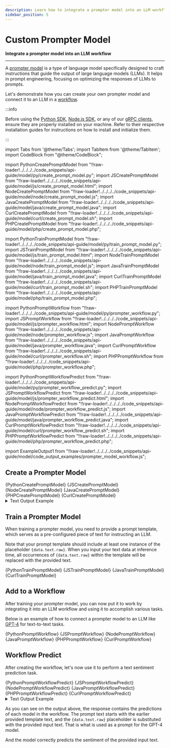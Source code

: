 ```yaml
---
description: Learn how to integrate a prompter model into an LLM workflow 
sidebar_position: 5
---
```


# Custom Prompter Model

**Integrate a prompter model into an LLM workflow**
<hr />

A [prompter model](https://docs.clarifai.com/portal-guide/agent-system-operators/prompter) is a type of language model specifically designed to craft instructions that guide the output of large language models (LLMs). It helps in prompt engineering, focusing on optimizing the responses of LLMs to prompts. 

Let's demonstrate how you can create your own prompter model and connect it to an LLM in a [workflow](https://docs.clarifai.com/api-guide/workflows/). 

:::info

Before using the [Python SDK](https://docs.clarifai.com/additional-resources/api-overview/python-sdk), [Node.js SDK](https://docs.clarifai.com/additional-resources/api-overview/nodejs-sdk), or any of our [gRPC clients](https://docs.clarifai.com/additional-resources/api-overview/grpc-clients), ensure they are properly installed on your machine. Refer to their respective installation guides for instructions on how to install and initialize them.

:::

import Tabs from '@theme/Tabs';
import TabItem from '@theme/TabItem';
import CodeBlock from "@theme/CodeBlock";

import PythonCreatePromptModel from "!!raw-loader!../../../../code_snippets/api-guide/model/py/create_prompt_model.py";
import JSCreatePromptModel from "!!raw-loader!../../../../code_snippets/api-guide/model/js/create_prompt_model.html";
import NodeCreatePromptModel from "!!raw-loader!../../../../code_snippets/api-guide/model/node/create_prompt_model.js";
import JavaCreatePromptModel from "!!raw-loader!../../../../code_snippets/api-guide/model/java/create_prompt_model.java";
import CurlCreatePromptModel from "!!raw-loader!../../../../code_snippets/api-guide/model/curl/create_prompt_model.sh";
import PHPCreatePromptModel from "!!raw-loader!../../../../code_snippets/api-guide/model/php/create_prompt_model.php";

import PythonTrainPromptModel from "!!raw-loader!../../../../code_snippets/api-guide/model/py/train_prompt_model.py";
import JSTrainPromptModel from "!!raw-loader!../../../../code_snippets/api-guide/model/js/train_prompt_model.html";
import NodeTrainPromptModel from "!!raw-loader!../../../../code_snippets/api-guide/model/node/train_prompt_model.js";
import JavaTrainPromptModel from "!!raw-loader!../../../../code_snippets/api-guide/model/java/train_prompt_model.java";
import CurlTrainPromptModel from "!!raw-loader!../../../../code_snippets/api-guide/model/curl/train_prompt_model.sh";
import PHPTrainPromptModel from "!!raw-loader!../../../../code_snippets/api-guide/model/php/train_prompt_model.php";

import PythonPromptWorkflow from "!!raw-loader!../../../../code_snippets/api-guide/model/py/prompter_workflow.py";
import JSPromptWorkflow from "!!raw-loader!../../../../code_snippets/api-guide/model/js/prompter_workflow.html";
import NodePromptWorkflow from "!!raw-loader!../../../../code_snippets/api-guide/model/node/prompter_workflow.js";
import JavaPromptWorkflow from "!!raw-loader!../../../../code_snippets/api-guide/model/java/prompter_workflow.java";
import CurlPromptWorkflow from "!!raw-loader!../../../../code_snippets/api-guide/model/curl/prompter_workflow.sh";
import PHPPromptWorkflow from "!!raw-loader!../../../../code_snippets/api-guide/model/php/prompter_workflow.php";

import PythonPromptWorkflowPredict from "!!raw-loader!../../../../code_snippets/api-guide/model/py/prompter_workflow_predict.py";
import JSPromptWorkflowPredict from "!!raw-loader!../../../../code_snippets/api-guide/model/js/prompter_workflow_predict.html";
import NodePromptWorkflowPredict from "!!raw-loader!../../../../code_snippets/api-guide/model/node/prompter_workflow_predict.js";
import JavaPromptWorkflowPredict from "!!raw-loader!../../../../code_snippets/api-guide/model/java/prompter_workflow_predict.java";
import CurlPromptWorkflowPredict from "!!raw-loader!../../../../code_snippets/api-guide/model/curl/prompter_workflow_predict.sh";
import PHPPromptWorkflowPredict from "!!raw-loader!../../../../code_snippets/api-guide/model/php/prompter_workflow_predict.php";

import ExampleOutput1 from "!!raw-loader!../../../../code_snippets/api-guide/model/code_output_examples/prompter_model_workflow.js";

## Create a Prompter Model

<Tabs>

<TabItem value="grpc_python" label="Python (gRPC)">
    <CodeBlock className="language-python">{PythonCreatePromptModel}</CodeBlock>
</TabItem>

<TabItem value="js_rest" label="JavaScript (REST)">
    <CodeBlock className="language-javascript">{JSCreatePromptModel}</CodeBlock>
</TabItem>

<TabItem value="grpc_nodejs" label="Node.js (gRPC)">
    <CodeBlock className="language-javascript">{NodeCreatePromptModel}</CodeBlock>
</TabItem>

<TabItem value="grpc_java" label="Java (gRPC)">
    <CodeBlock className="language-java">{JavaCreatePromptModel}</CodeBlock>
</TabItem>

<TabItem value="php" label="PHP (gRPC)">
    <CodeBlock className="language-php">{PHPCreatePromptModel}</CodeBlock>
</TabItem>

<TabItem value="curl" label="cURL">
    <CodeBlock className="language-bash">{CurlCreatePromptModel}</CodeBlock>
</TabItem>

</Tabs>

<details>
  <summary>Text Output Example</summary>
    <CodeBlock className="language-js">{ExampleOutput1}</CodeBlock>
</details>

## Train a Prompter Model

When training a prompter model, you need to provide a prompt template, which serves as a pre-configured piece of text for instructing an LLM. 

Note that your prompt template should include at least one instance of the placeholder `{data.text.raw}`. When you input your text data at inference time, all occurrences of `{data.text.raw}` within the template will be replaced with the provided text.

<Tabs>

<TabItem value="grpc_python" label="Python (gRPC)">
    <CodeBlock className="language-python">{PythonTrainPromptModel}</CodeBlock>
</TabItem>

<TabItem value="js_rest" label="JavaScript (REST)">
    <CodeBlock className="language-javascript">{JSTrainPromptModel}</CodeBlock>
</TabItem>

<!--
<TabItem value="grpc_nodejs" label="Node.js (gRPC)">
    <CodeBlock className="language-javascript">{NodeTrainPromptModel}</CodeBlock>
</TabItem>
-->

<TabItem value="grpc_java" label="Java (gRPC)">
    <CodeBlock className="language-java">{JavaTrainPromptModel}</CodeBlock>
</TabItem>

<!--
<TabItem value="php" label="PHP (gRPC)">
    <CodeBlock className="language-php">{PHPTrainPromptModel}</CodeBlock>
</TabItem>
-->

<TabItem value="curl" label="cURL">
    <CodeBlock className="language-bash">{CurlTrainPromptModel}</CodeBlock>
</TabItem>

</Tabs>

## Add to a Workflow

After training your prompter model, you can now put it to work by integrating it into an LLM workflow and using it to accomplish various tasks. 

Below is an example of how to connect a prompter model to an LLM like [GPT-4](https://clarifai.com/openai/chat-completion/models/GPT-4) for text-to-text tasks. 

<Tabs>

<TabItem value="grpc_python" label="Python (gRPC)">
    <CodeBlock className="language-python">{PythonPromptWorkflow}</CodeBlock>
</TabItem>

<TabItem value="js_rest" label="JavaScript (REST)">
    <CodeBlock className="language-javascript">{JSPromptWorkflow}</CodeBlock>
</TabItem>

<TabItem value="grpc_nodejs" label="Node.js (gRPC)">
    <CodeBlock className="language-javascript">{NodePromptWorkflow}</CodeBlock>
</TabItem>

<TabItem value="grpc_java" label="Java (gRPC)">
    <CodeBlock className="language-java">{JavaPromptWorkflow}</CodeBlock>
</TabItem>

<TabItem value="php" label="PHP (gRPC)">
    <CodeBlock className="language-php">{PHPPromptWorkflow}</CodeBlock>
</TabItem>

<TabItem value="curl" label="cURL">
    <CodeBlock className="language-bash">{CurlPromptWorkflow}</CodeBlock>
</TabItem>

</Tabs>

## Workflow Predict

After creating the workflow, let's now use it to perform a text sentiment prediction task. 

<Tabs>

<TabItem value="grpc_python" label="Python (gRPC)">
    <CodeBlock className="language-python">{PythonPromptWorkflowPredict}</CodeBlock>
</TabItem>

<TabItem value="js_rest" label="JavaScript (REST)">
    <CodeBlock className="language-javascript">{JSPromptWorkflowPredict}</CodeBlock>
</TabItem>

<TabItem value="grpc_nodejs" label="Node.js (gRPC)">
    <CodeBlock className="language-javascript">{NodePromptWorkflowPredict}</CodeBlock>
</TabItem>

<TabItem value="grpc_java" label="Java (gRPC)">
    <CodeBlock className="language-java">{JavaPromptWorkflowPredict}</CodeBlock>
</TabItem>

<TabItem value="php" label="PHP (gRPC)">
    <CodeBlock className="language-php">{PHPPromptWorkflowPredict}</CodeBlock>
</TabItem>

<TabItem value="curl" label="cURL">
    <CodeBlock className="language-bash">{CurlPromptWorkflowPredict}</CodeBlock>
</TabItem>

</Tabs>

<details>
  <summary>Text Output Example</summary>
    <CodeBlock className="language-js">{ExampleOutput1}</CodeBlock>
</details>

As you can see on the output above, the response contains the predictions of each model in the workflow. The prompt text starts with the earlier provided template text, and the `{data.text.raw}` placeholder is substituted with the provided input text. That is what is used as a prompt for the GPT-4 model.

And the model correctly predicts the sentiment of the provided input text. 